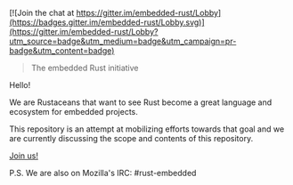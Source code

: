 [![Join the chat at https://gitter.im/embedded-rust/Lobby](https://badges.gitter.im/embedded-rust/Lobby.svg)](https://gitter.im/embedded-rust/Lobby?utm_source=badge&utm_medium=badge&utm_campaign=pr-badge&utm_content=badge)

> The embedded Rust initiative

Hello!

We are Rustaceans that want to see Rust become a great language and ecosystem for embedded projects.

This repository is an attempt at mobilizing efforts towards that goal and we are currently
discussing the scope and contents of this repository.

[Join us!](https://github.com/japaric/embedded-rust/pull/1)

P.S. We are also on Mozilla's IRC: #rust-embedded
